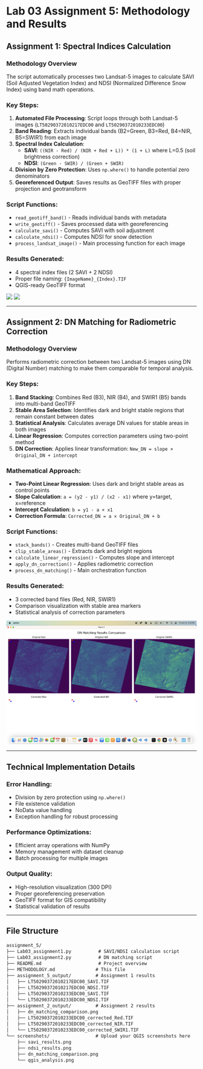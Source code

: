 # Lab 03 Assignment 5: Methodology and Results

## Assignment 1: Spectral Indices Calculation

### Methodology Overview
The script automatically processes two Landsat-5 images to calculate SAVI (Soil Adjusted Vegetation Index) and NDSI (Normalized Difference Snow Index) using band math operations.

### Key Steps:
1. **Automated File Processing**: Script loops through both Landsat-5 images (`LT50290372010217EDC00` and `LT50290372010233EDC00`)
2. **Band Reading**: Extracts individual bands (B2=Green, B3=Red, B4=NIR, B5=SWIR1) from each image
3. **Spectral Index Calculation**:
   - **SAVI**: `((NIR - Red) / (NIR + Red + L)) * (1 + L)` where L=0.5 (soil brightness correction)
   - **NDSI**: `(Green - SWIR) / (Green + SWIR)`
4. **Division by Zero Protection**: Uses `np.where()` to handle potential zero denominators
5. **Georeferenced Output**: Saves results as GeoTIFF files with proper projection and geotransform

### Script Functions:
- `read_geotiff_band()` - Reads individual bands with metadata
- `write_geotiff()` - Saves processed data with georeferencing
- `calculate_savi()` - Computes SAVI with soil adjustment
- `calculate_ndsi()` - Computes NDSI for snow detection
- `process_landsat_image()` - Main processing function for each image

### Results Generated:
- 4 spectral index files (2 SAVI + 2 NDSI)
- Proper file naming: `{ImageName}_{Index}.TIF`
- QGIS-ready GeoTIFF format

<img src="images/SAVI_rasterimage.png">

<img src="images/NDSI_rasterimage.png">


---

## Assignment 2: DN Matching for Radiometric Correction

### Methodology Overview
Performs radiometric correction between two Landsat-5 images using DN (Digital Number) matching to make them comparable for temporal analysis.

### Key Steps:
1. **Band Stacking**: Combines Red (B3), NIR (B4), and SWIR1 (B5) bands into multi-band GeoTIFF
2. **Stable Area Selection**: Identifies dark and bright stable regions that remain constant between dates
3. **Statistical Analysis**: Calculates average DN values for stable areas in both images
4. **Linear Regression**: Computes correction parameters using two-point method
5. **DN Correction**: Applies linear transformation: `New_DN = slope × Original_DN + intercept`

### Mathematical Approach:
- **Two-Point Linear Regression**: Uses dark and bright stable areas as control points
- **Slope Calculation**: `a = (y2 - y1) / (x2 - x1)` where y=target, x=reference
- **Intercept Calculation**: `b = y1 - a × x1`
- **Correction Formula**: `Corrected_DN = a × Original_DN + b`

### Script Functions:
- `stack_bands()` - Creates multi-band GeoTIFF files
- `clip_stable_areas()` - Extracts dark and bright regions
- `calculate_linear_regression()` - Computes slope and intercept
- `apply_dn_correction()` - Applies radiometric correction
- `process_dn_matching()` - Main orchestration function

### Results Generated:
- 3 corrected band files (Red, NIR, SWIR1)
- Comparison visualization with stable area markers
- Statistical analysis of correction parameters

<img src="images/DN_comparison.png">

---

## Technical Implementation Details

### Error Handling:
- Division by zero protection using `np.where()`
- File existence validation
- NoData value handling
- Exception handling for robust processing

### Performance Optimizations:
- Efficient array operations with NumPy
- Memory management with dataset cleanup
- Batch processing for multiple images

### Output Quality:
- High-resolution visualization (300 DPI)
- Proper georeferencing preservation
- GeoTIFF format for GIS compatibility
- Statistical validation of results

---

## File Structure
```
assignment_5/
├── Lab03_assignment1.py          # SAVI/NDSI calculation script
├── Lab03_assignment2.py          # DN matching script
├── README.md                     # Project overview
├── METHODOLOGY.md               # This file
├── assignment_5_output/         # Assignment 1 results
│   ├── LT50290372010217EDC00_SAVI.TIF
│   ├── LT50290372010217EDC00_NDSI.TIF
│   ├── LT50290372010233EDC00_SAVI.TIF
│   └── LT50290372010233EDC00_NDSI.TIF
├── assignment_2_output/         # Assignment 2 results
│   ├── dn_matching_comparison.png
│   ├── LT50290372010233EDC00_corrected_Red.TIF
│   ├── LT50290372010233EDC00_corrected_NIR.TIF
│   └── LT50290372010233EDC00_corrected_SWIR1.TIF
└── screenshots/                 # Upload your QGIS screenshots here
    ├── savi_results.png
    ├── ndsi_results.png
    ├── dn_matching_comparison.png
    └── qgis_analysis.png
```

